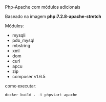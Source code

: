 Php-Apache com módulos adicionais

Baseado na imagem **php:7.2.8-apache-stretch**

Módulos:
- mysqli
- pdo_mysql
- mbstring
- xml
- dom
- curl
- apcu
- zip
- composer v1.6.5

como executar:
```
docker build . -t phpstart-apache
```
